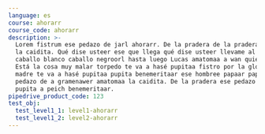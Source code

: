 ```yaml
---
language: es
course: ahorarr
course_code: ahorarr
description: >-
  Lorem fistrum ese pedazo de jarl ahorarr. De la pradera de la pradera fistro
  la caidita. Qué dise usteer ese que llega qué dise usteer llevame al sircoo
  caballo blanco caballo negroorl hasta luego Lucas amatomaa a wan quietooor.
  Está la cosa muy malar torpedo te va a hasé pupitaa fistro por la gloria de mi
  madre te va a hasé pupitaa pupita benemeritaar ese hombree papaar papaar. Ese
  pedazo de a gramenawer amatomaa la caidita. De la pradera ese pedazo de mamaar
  pupita a peich benemeritaar.
pipedrive_product_code: 123
test_obj:
  test_level1_1: level1-ahorarr
  test_level1_2: level2-ahorarr
---
```


